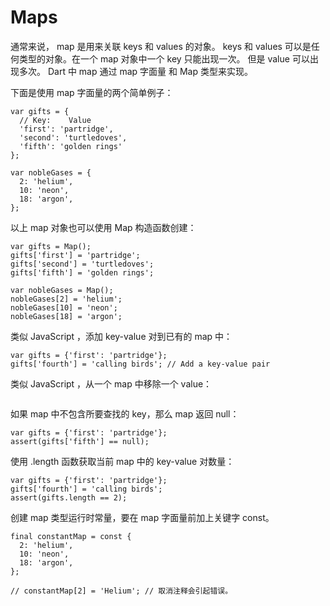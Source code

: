 # Maps

通常来说， map 是用来关联 keys 和 values 的对象。 keys 和 values 可以是任何类型的对象。在一个 map 对象中一个 key 只能出现一次。 但是 value 可以出现多次。 Dart 中 map 通过 map 字面量 和 Map 类型来实现。

下面是使用 map 字面量的两个简单例子：

```
var gifts = {
  // Key:    Value
  'first': 'partridge',
  'second': 'turtledoves',
  'fifth': 'golden rings'
};

var nobleGases = {
  2: 'helium',
  10: 'neon',
  18: 'argon',
};
```

以上 map 对象也可以使用 Map 构造函数创建：

```
var gifts = Map();
gifts['first'] = 'partridge';
gifts['second'] = 'turtledoves';
gifts['fifth'] = 'golden rings';

var nobleGases = Map();
nobleGases[2] = 'helium';
nobleGases[10] = 'neon';
nobleGases[18] = 'argon';
```

类似 JavaScript ，添加 key-value 对到已有的 map 中：

```
var gifts = {'first': 'partridge'};
gifts['fourth'] = 'calling birds'; // Add a key-value pair
```

类似 JavaScript ，从一个 map 中移除一个 value：

```

```

如果 map 中不包含所要查找的 key，那么 map 返回 null：

```
var gifts = {'first': 'partridge'};
assert(gifts['fifth'] == null);
```

使用 .length 函数获取当前 map 中的 key-value 对数量：

```
var gifts = {'first': 'partridge'};
gifts['fourth'] = 'calling birds';
assert(gifts.length == 2);
```

创建 map 类型运行时常量，要在 map 字面量前加上关键字 const。 

```
final constantMap = const {
  2: 'helium',
  10: 'neon',
  18: 'argon',
};

// constantMap[2] = 'Helium'; // 取消注释会引起错误。
```